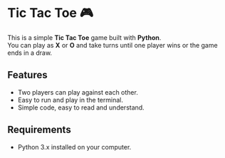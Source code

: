 
# Tic Tac Toe 🎮

This is a simple **Tic Tac Toe** game built with **Python**.  
You can play as **X** or **O** and take turns until one player wins or the game ends in a draw.

## Features
- Two players can play against each other.
- Easy to run and play in the terminal.
- Simple code, easy to read and understand.

## Requirements
- Python 3.x installed on your computer.

